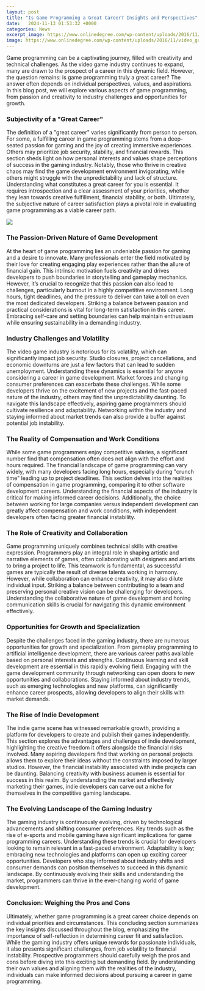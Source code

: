 ```yaml
---
layout: post
title: "Is Game Programming a Great Career? Insights and Perspectives"
date:   2024-11-13 01:53:32 +0000
categories: News
excerpt_image: https://www.onlinedegree.com/wp-content/uploads/2016/11/video_game_programmer.jpg
image: https://www.onlinedegree.com/wp-content/uploads/2016/11/video_game_programmer.jpg
---
```


Game programming can be a captivating journey, filled with creativity and technical challenges. As the video game industry continues to expand, many are drawn to the prospect of a career in this dynamic field. However, the question remains: is game programming truly a great career? The answer often depends on individual perspectives, values, and aspirations. In this blog post, we will explore various aspects of game programming, from passion and creativity to industry challenges and opportunities for growth.
### Subjectivity of a "Great Career"
The definition of a "great career" varies significantly from person to person. For some, a fulfilling career in game programming stems from a deep-seated passion for gaming and the joy of creating immersive experiences. Others may prioritize job security, stability, and financial rewards. This section sheds light on how personal interests and values shape perceptions of success in the gaming industry.
Notably, those who thrive in creative chaos may find the game development environment invigorating, while others might struggle with the unpredictability and lack of structure. Understanding what constitutes a great career for you is essential. It requires introspection and a clear assessment of your priorities, whether they lean towards creative fulfillment, financial stability, or both. Ultimately, the subjective nature of career satisfaction plays a pivotal role in evaluating game programming as a viable career path.

![](https://www.onlinedegree.com/wp-content/uploads/2016/11/video_game_programmer.jpg)
### The Passion-Driven Nature of Game Development
At the heart of game programming lies an undeniable passion for gaming and a desire to innovate. Many professionals enter the field motivated by their love for creating engaging play experiences rather than the allure of financial gain. This intrinsic motivation fuels creativity and drives developers to push boundaries in storytelling and gameplay mechanics.
However, it’s crucial to recognize that this passion can also lead to challenges, particularly burnout in a highly competitive environment. Long hours, tight deadlines, and the pressure to deliver can take a toll on even the most dedicated developers. Striking a balance between passion and practical considerations is vital for long-term satisfaction in this career. Embracing self-care and setting boundaries can help maintain enthusiasm while ensuring sustainability in a demanding industry.
### Industry Challenges and Volatility
The video game industry is notorious for its volatility, which can significantly impact job security. Studio closures, project cancellations, and economic downturns are just a few factors that can lead to sudden unemployment. Understanding these dynamics is essential for anyone considering a career in game development.
Market forces and changing consumer preferences can exacerbate these challenges. While some developers thrive on the excitement of new projects and the fast-paced nature of the industry, others may find the unpredictability daunting. To navigate this landscape effectively, aspiring game programmers should cultivate resilience and adaptability. Networking within the industry and staying informed about market trends can also provide a buffer against potential job instability.
### The Reality of Compensation and Work Conditions
While some game programmers enjoy competitive salaries, a significant number find that compensation often does not align with the effort and hours required. The financial landscape of game programming can vary widely, with many developers facing long hours, especially during "crunch time" leading up to project deadlines.
This section delves into the realities of compensation in game programming, comparing it to other software development careers. Understanding the financial aspects of the industry is critical for making informed career decisions. Additionally, the choice between working for large companies versus independent development can greatly affect compensation and work conditions, with independent developers often facing greater financial instability.
### The Role of Creativity and Collaboration
Game programming uniquely combines technical skills with creative expression. Programmers play an integral role in shaping artistic and narrative elements of games, often collaborating with designers and artists to bring a project to life. This teamwork is fundamental, as successful games are typically the result of diverse talents working in harmony.
However, while collaboration can enhance creativity, it may also dilute individual input. Striking a balance between contributing to a team and preserving personal creative vision can be challenging for developers. Understanding the collaborative nature of game development and honing communication skills is crucial for navigating this dynamic environment effectively.
### Opportunities for Growth and Specialization
Despite the challenges faced in the gaming industry, there are numerous opportunities for growth and specialization. From gameplay programming to artificial intelligence development, there are various career paths available based on personal interests and strengths. 
Continuous learning and skill development are essential in this rapidly evolving field. Engaging with the game development community through networking can open doors to new opportunities and collaborations. Staying informed about industry trends, such as emerging technologies and new platforms, can significantly enhance career prospects, allowing developers to align their skills with market demands.
### The Rise of Indie Development
The indie game scene has witnessed remarkable growth, providing a platform for developers to create and publish their games independently. This section explores the advantages and challenges of indie development, highlighting the creative freedom it offers alongside the financial risks involved.
Many aspiring developers find that working on personal projects allows them to explore their ideas without the constraints imposed by larger studios. However, the financial instability associated with indie projects can be daunting. Balancing creativity with business acumen is essential for success in this realm. By understanding the market and effectively marketing their games, indie developers can carve out a niche for themselves in the competitive gaming landscape.
### The Evolving Landscape of the Gaming Industry
The gaming industry is continuously evolving, driven by technological advancements and shifting consumer preferences. Key trends such as the rise of e-sports and mobile gaming have significant implications for game programming careers. Understanding these trends is crucial for developers looking to remain relevant in a fast-paced environment.
Adaptability is key; embracing new technologies and platforms can open up exciting career opportunities. Developers who stay informed about industry shifts and consumer demands can position themselves to succeed in this dynamic landscape. By continuously evolving their skills and understanding the market, programmers can thrive in the ever-changing world of game development.
### Conclusion: Weighing the Pros and Cons
Ultimately, whether game programming is a great career choice depends on individual priorities and circumstances. This concluding section summarizes the key insights discussed throughout the blog, emphasizing the importance of self-reflection in determining career fit and satisfaction.
While the gaming industry offers unique rewards for passionate individuals, it also presents significant challenges, from job volatility to financial instability. Prospective programmers should carefully weigh the pros and cons before diving into this exciting but demanding field. By understanding their own values and aligning them with the realities of the industry, individuals can make informed decisions about pursuing a career in game programming.